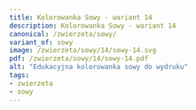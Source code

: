 ```yaml
---
title: Kolorowanka Sowy - wariant 14
description: Kolorowanka Sowy - wariant 14
canonical: /zwierzeta/sowy/
variant_of: sowy
image: /zwierzeta/sowy/14/sowy-14.svg
pdf: /zwierzeta/sowy/14/sowy-14.pdf
alt: "Edukacyjna kolorowanka sowy do wydruku"
tags:
- zwierzeta
- sowy
---
```

